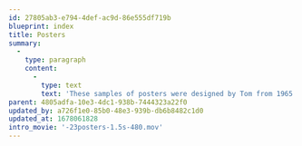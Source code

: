 ```yaml
---
id: 27805ab3-e794-4def-ac9d-86e555df719b
blueprint: index
title: Posters
summary:
  -
    type: paragraph
    content:
      -
        type: text
        text: 'These samples of posters were designed by Tom from 1965 through 2020.'
parent: 4805adfa-10e3-4dc1-938b-7444323a22f0
updated_by: a726f1e0-85b0-48e3-939b-db6b8482c1d0
updated_at: 1678061828
intro_movie: '-23posters-1.5s-480.mov'
---
```

